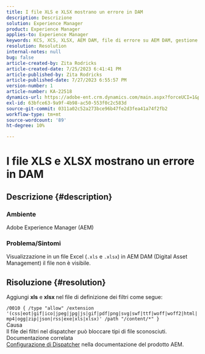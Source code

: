 ```yaml
---
title: I file XLS e XLSX mostrano un errore in DAM
description: Descrizione
solution: Experience Manager
product: Experience Manager
applies-to: Experience Manager
keywords: KCS, XCS, XLSX, AEM DAM, file di errore su AEM DAM, gestione delle risorse digitali
resolution: Resolution
internal-notes: null
bug: false
article-created-by: Zita Rodricks
article-created-date: 7/25/2023 6:41:41 PM
article-published-by: Zita Rodricks
article-published-date: 7/27/2023 6:55:57 PM
version-number: 1
article-number: KA-22518
dynamics-url: https://adobe-ent.crm.dynamics.com/main.aspx?forceUCI=1&pagetype=entityrecord&etn=knowledgearticle&id=20505ee1-1a2b-ee11-bdf4-6045bd006b3d
exl-id: 63bfce63-9a9f-4b98-ac50-553f0c2c583d
source-git-commit: 0311a02c52a273bce96b47fe2d3fea41a74f2fb2
workflow-type: tm+mt
source-wordcount: '89'
ht-degree: 10%

---
```


# I file XLS e XLSX mostrano un errore in DAM

## Descrizione {#description}


### Ambiente

Adobe Experience Manager (AEM)

### Problema/Sintomi

Visualizzazione in un file Excel (`.xls` e `.xlsx`) in AEM DAM (Digital Asset Management) il file non è visibile.


## Risoluzione {#resolution}


Aggiungi <b>xls</b> e <b>xlsx </b>nel file di definizione dei filtri come segue:

`/0010 { /type "allow" /extension '(css|eot|gif|ico|jpeg|jpg|js|gif|pdf|png|svg|swf|ttf|woff|woff2|html|mp4|ogg|zip|json|rss|exe|xls|xlsx)' /path "/content/*" }`
<br>Causa<br>
Il file dei filtri nel dispatcher può bloccare tipi di file sconosciuti.
<br>Documentazione correlata<br>
[Configurazione di Dispatcher](https://experienceleague.adobe.com/docs/experience-manager-dispatcher/using/configuring/dispatcher-configuration.html?lang=it) nella documentazione del prodotto AEM.
<br> <br>
